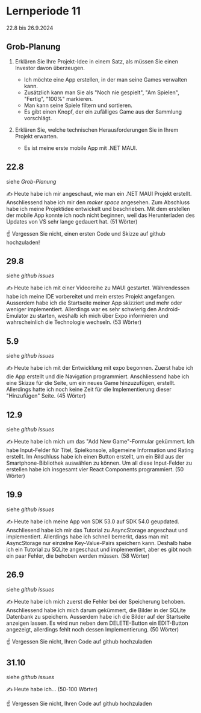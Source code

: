 # Lernperiode 11

22.8 bis 26.9.2024

## Grob-Planung

1. Erklären Sie Ihre Projekt-Idee in einem Satz, als müssen Sie einen Investor davon überzeugen.
   - Ich möchte eine App erstellen, in der man seine Games verwalten kann.
   - Zusätzlich kann man Sie als "Noch nie gespielt", "Am Spielen", "Fertig", "100%" markieren.
   - Man kann seine Spiele filtern und sortieren.
   - Es gibt einen Knopf, der ein zufälliges Game aus der Sammlung vorschlägt.

2. Erklären Sie, welche technischen Herausforderungen Sie in Ihrem Projekt erwarten.
   - Es ist meine erste mobile App mit .NET MAUI.

## 22.8

siehe *Grob-Planung*

✍️ Heute habe ich mir angeschaut, wie man ein .NET MAUI Projekt erstellt. Anschliessend habe ich mir den *maker space* angesehen. Zum Abschluss habe ich meine Projektidee entwickelt und beschrieben. Mit dem erstellen der mobile App konnte ich noch nicht beginnen, weil das Herunterladen des Updates von VS sehr lange gedauert hat. (51 Wörter)

☝️ Vergessen Sie nicht, einen ersten Code und Skizze auf github hochzuladen!

## 29.8

siehe *github issues*

✍️ Heute habe ich mit einer Videoreihe zu MAUI gestartet. Währendessen habe ich meine IDE vorbereitet und mein erstes Projekt angefangen. Ausserdem habe ich die Startseite meiner App skizziert und mehr oder weniger implementiert. Allerdings war es sehr schwierig den Android-Emulator zu starten, weshalb ich mich über Expo informieren und wahrscheinlich die Technologie wechseln. (53 Wörter)

## 5.9

siehe *github issues*

✍️ Heute habe ich mit der Entwicklung mit expo begonnen. Zuerst habe ich die App erstellt und die Navigation programmiert. Anschliessend habe ich eine Skizze für die Seite, um ein neues Game hinzuzufügen, erstellt. Allerdings hatte ich noch keine Zeit für die Implementierung dieser "Hinzufügen" Seite. (45 Wörter)

## 12.9

siehe *github issues*

✍️ Heute habe ich mich um das "Add New Game"-Formular gekümmert. Ich habe Input-Felder für Titel, Spielkonsole, allgemeine Information und Rating erstellt. Im Anschluss habe ich einen Button erstellt, um ein Bild aus der Smartphone-Bibliothek auswählen zu können. Um all diese Input-Felder zu erstellen habe ich insgesamt vier React Components programmiert. (50 Wörter)

## 19.9

siehe *github issues*

✍️ Heute habe ich meine App von SDK 53.0 auf SDK 54.0 geupdated. Anschliesend habe ich mir das Tutorial zu AsyncStorage angeschaut und implementiert. Allerdings habe ich schnell bemerkt, dass man mit AsyncStorage nur einzelne Key-Value-Pairs speichern kann. Deshalb habe ich ein Tutorial zu SQLite angeschaut und implementiert, aber es gibt noch ein paar Fehler, die behoben werden müssen. (58 Wörter)

## 26.9

siehe *github issues*

✍️ Heute habe ich mich zuerst die Fehler bei der Speicherung behoben. Anschliessend habe ich mich darum gekümmert, die Bilder in der SQLite Datenbank zu speichern. Ausserdem habe ich die Bilder auf der Startseite anzeigen lassen. Es wird nun neben dem DELETE-Button ein EDIT-Button angezeigt, allerdings fehlt noch dessen Implementierung. (50 Wörter)

☝️ Vergessen Sie nicht, Ihren Code auf github hochzuladen


## 31.10

siehe *github issues*

✍️ Heute habe ich... (50-100 Wörter)

☝️ Vergessen Sie nicht, Ihren Code auf github hochzuladen
